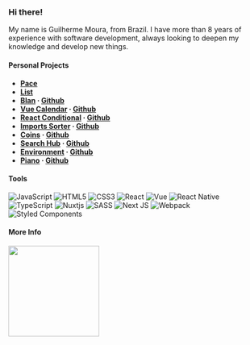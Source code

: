 ### Hi there!

My name is Guilherme Moura, from Brazil. I have more than 8 years of experience with software development, always looking to deepen my knowledge and develop new things.

#### Personal Projects

- **[Pace](https://chromewebstore.google.com/detail/pace/mnccaclnbfbldadhkfcemlmkceimlhge?authuser=0&hl=pt-BR)**
- **[List](https://list-web-ej96.onrender.com)**
- **[Blan](https://play.google.com/store/apps/details?id=com.blan) · [Github](https://github.com/glhrmoura/blan)**
- **[Vue Calendar](https://www.npmjs.com/package/@glhrmoura/vue-calendar) · [Github](https://github.com/glhrmoura/vue-calendar)**
- **[React Conditional](https://www.npmjs.com/package/@glhrmoura/react-conditional) · [Github](https://github.com/glhrmoura/react-conditional)**
- **[Imports Sorter](https://marketplace.visualstudio.com/items?itemName=glhrmoura.imports-sorter) · [Github](https://github.com/glhrmoura/imports-sorter)**
- **[Coins](https://chrome.google.com/webstore/detail/coins/meebfpmdedodccopjbkcihiecpmiljml) · [Github](https://github.com/glhrmoura/coins)**
- **[Search Hub](https://preeminent-kataifi-ed0e4c.netlify.app/) · [Github](https://github.com/glhrmoura/search-hub)**
- **[Environment](https://www.npmjs.com/package/@glhrmoura/environment) · [Github](https://github.com/glhrmoura/environment)**
- **[Piano](https://exquisite-pie-01cc07.netlify.app/) · [Github](https://github.com/glhrmoura/piano)**

#### Tools

![JavaScript](https://img.shields.io/badge/javascript-%23323330.svg?style=for-the-badge&logo=javascript&logoColor=%23F7DF1E)
![HTML5](https://img.shields.io/badge/html5-%23E34F26.svg?style=for-the-badge&logo=html5&logoColor=white)
![CSS3](https://img.shields.io/badge/css3-%231572B6.svg?style=for-the-badge&logo=css3&logoColor=white)
![React](https://img.shields.io/badge/react-%2320232a.svg?style=for-the-badge&logo=react&logoColor=%2361DAFB)
![Vue](https://img.shields.io/badge/Vue-35495E?style=for-the-badge&logo=vuedotjs&logoColor=4FC08D)
![React Native](https://img.shields.io/badge/react_native-%2320232a.svg?style=for-the-badge&logo=react&logoColor=%2361DAFB)
![TypeScript](https://img.shields.io/badge/typescript-%23007ACC.svg?style=for-the-badge&logo=typescript&logoColor=white)
![Nuxtjs](https://img.shields.io/badge/Nuxt-002E3B?style=for-the-badge&logo=nuxtdotjs&logoColor=#00DC82)
![SASS](https://img.shields.io/badge/SASS-hotpink.svg?style=for-the-badge&logo=SASS&logoColor=white)
![Next JS](https://img.shields.io/badge/Next-black?style=for-the-badge&logo=next.js&logoColor=white)
![Webpack](https://img.shields.io/badge/webpack-%238DD6F9.svg?style=for-the-badge&logo=webpack&logoColor=black)
![Styled Components](https://img.shields.io/badge/styled--components-DB7093?style=for-the-badge&logo=styled-components&logoColor=white)

#### More Info

<div>
  <a href="https://github.com/glhrmoura">
  <img height="180em" src="https://github-readme-stats.zohan.tech/api/top-langs/?username=glhrmoura&layout=compact&langs_count=7&theme=dark"/>
</div>
